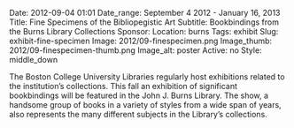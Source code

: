 Date: 2012-09-04 01:01 
Date_range: September 4 2012 - January 16, 2013
Title: Fine Specimens of the Bibliopegistic Art 
Subtitle: Bookbindings from the Burns Library Collections
Sponsor:
Location: burns
Tags: exhibit
Slug: exhibit-fine-specimen
Image: 2012/09-finespecimen.png
Image_thumb: 2012/09-finespecimen-thumb.png
Image_alt: poster
Active: no
Style: middle_down

The Boston College University Libraries regularly host exhibitions related to the institution’s collections. This fall an exhibition of significant bookbindings will be featured in the John J. Burns Library. The show, a handsome group of books in a variety of styles from a wide span of years, also represents the many different subjects in the Library’s collections.

